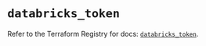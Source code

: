 # `databricks_token`

Refer to the Terraform Registry for docs: [`databricks_token`](https://registry.terraform.io/providers/databricks/databricks/1.62.0/docs/resources/token).
